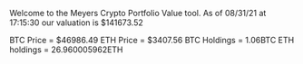 Welcome to the Meyers Crypto Portfolio Value tool. 
As of 08/31/21 at 17:15:30 our valuation is $141673.52 

BTC Price = $46986.49
 ETH Price = $3407.56
BTC Holdings = 1.06BTC
 ETH holdings = 26.960005962ETH 
